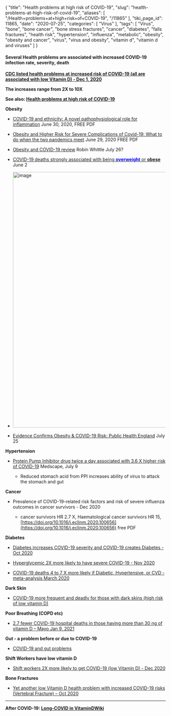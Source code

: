 {
    "title": "Health problems at high risk of COVID-19",
    "slug": "health-problems-at-high-risk-of-covid-19",
    "aliases": [
        "/Health+problems+at+high+risk+of+COVID-19",
        "/11865"
    ],
    "tiki_page_id": 11865,
    "date": "2020-07-25",
    "categories": [
        "Virus"
    ],
    "tags": [
        "Virus",
        "bone",
        "bone cancer",
        "bone stress fractures",
        "cancer",
        "diabetes",
        "falls fractures",
        "health risk",
        "hypertension",
        "influenza",
        "metabolic",
        "obesity",
        "obesity and cancer",
        "virus",
        "virus and obesity",
        "vitamin d",
        "vitamin d and viruses"
    ]
}


#### Several Health problems are associated with increased COVID-19 infection rate, severity, death

 **[CDC listed health problems at increased risk of COVID-19 (all are associated with low Vitamin D) - Dec 1, 2020](/posts/cdc-listed-health-problems-at-increased-risk-of-covid-19-all-are-associated-with-low-vitamin-d)** 

 **The increases range from 2X to 10X** 

 **See also: [Health problems at high risk of COVID-19](/posts/health-problems-at-high-risk-of-covid-19)** 

 **Obesity** 

* [COVID-19 and ethnicity: A novel pathophysiological role for inflammation](https://pubmed.ncbi.nlm.nih.gov/32640416/%20) June 30, 2020, FREE PDF

* [Obesity and Higher Risk for Severe Complications of Covid-19: What to do when the two pandemics meet](https://pubmed.ncbi.nlm.nih.gov/32650354/%20) June 29, 2020 FREE PDF

* [Obesity and COVID-19 review](http://aminotheory.com/cv19/obesity/) Robin Whittle July 26?

* [COVID-19 deaths strongly associated with being  **<span style="color:#00F;">overweight</span>** or  **obese** ](https://reader.elsevier.com/reader/sd/pii/S187140212030165X?token=9D5CC2C64039A5E67895DAB62A37E32D9506493B9F605C0423ABFA07844998418485DF25E7D4ACBAA9E02BBD4A0F7AFB) June 2

* <img src="https://d1bk1kqxc0sym.cloudfront.net/attachments/jpeg/overweight-and-obese-deaths.jpg" alt="image" width="800">

* [Evidence Confirms Obesity & COVID-19 Risk: Public Health England](https://www.medscape.com/viewarticle/934554?src=soc_fb_share&fbclid=IwAR2VtQ5RUhI3l0YEFADQdLKcqmvFGZyFBwk_bXYF8xXJ9c2_f7fzoFhhdfk) July 25

 **Hypertension** 

* [Protein Pump Inhibitor drug twice a day associated with 3.6 X higher risk of COVID-19](https://www.medscape.com/viewarticle/933645) Medscape, July 9

   * Reduced stomach acid from PPI increases ability of virus to attack the stomach and gut

 **Cancer** 

* Prevalence of COVID-19-related risk factors and risk of severe influenza outcomes in cancer survivors - Dec 2020

   * cancer survivors HR 2.7 X, Haematological cancer survivors  HR 15, &nbsp; [https://doi.org/10.1016/j.eclinm.2020.100656](https://doi.org/10.1016/j.eclinm.2020.100656) free PDF

 **Diabetes** 

* [Diabetes increases COVID-19 severity and COVID-19 creates Diabetes - Oct 2020](/posts/diabetes-increases-covid-19-severity-and-covid-19-creates-diabetes)

* [Hyperglycemic 2X more likely to have severe COVID-19 - Nov 2020](/posts/hyperglycemic-2x-more-likely-to-have-severe-covid-19)

* [COVID-19 deaths 4 to 7 X more likely if Diabetic, Hypertensive, or CVD - meta-analysis March 2020](/posts/covid-19-deaths-4-to-7-x-more-likely-if-diabetic-hypertensive-or-cvd-meta-analysis)

 **Dark Skin** 

* [COVID-19 more frequent and deadly for those with dark skins (high risk of low vitamin D) ](/posts/covid-19-more-frequent-and-deadly-for-those-with-dark-skins-high-risk-of-low-vitamin-d)

 **Poor Breathing (COPD etc)** 

* [2.7 fewer COVID-19 hospital deaths in those having more than 30 ng of vitamin D – Mayo Jan 9, 2021](/posts/27-fewer-covid-19-hospital-deaths-in-those-having-more-than-30-ng-of-vitamin-d-mayo)

 **Gut - a problem before or due to COVID-19** 

* [COVID-19 and gut problems](/posts/covid-19-and-gut-problems)

 **Shift Workers have low vitamin D** 

* [Shift workers 2X more likely to get COVID-19 (low Vitamin D) - Dec 2020](/posts/shift-workers-2x-more-likely-to-get-covid-19-low-vitamin-d)

 **Bone Fractures** 

* [Yet another low Vitamin D health problem with increased COVID-19 risks (Vertebral Fracture) – Oct 2020](/posts/yet-another-low-vitamin-d-health-problem-with-increased-covid-19-risks-vertebral-fracture)

---

 **After COVID-19: [Long-COVID in VitaminDWiki](/posts/long-covid-in-vitamindwiki)** 

<!-- ~tc~ (alias(COVID-19 and associated health problems)) ~/tc~ -->